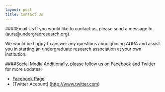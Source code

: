 ```yaml
---
layout: post
title: Contact Us
---
```


####Email Us
If you would like to contact us, please send a message to (aura@undergradresearch.org).

We would be happy to answer any questions about joining AURA and assist you in starting an undergraduate research association at your own institution.


####Social Media
Additionally, please follow us on Facebook and Twitter for more updates!

 - [Facebook Page](http://www.facebook.com)
 - [Twitter Account] (http://www.twitter.com)
